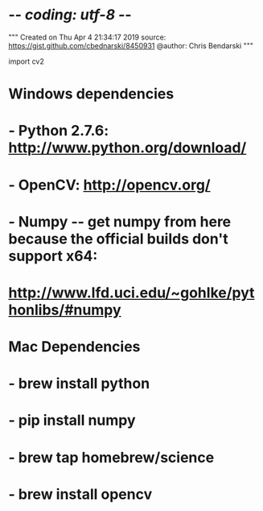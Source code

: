 # -*- coding: utf-8 -*-
"""
Created on Thu Apr  4 21:34:17 2019
source: https://gist.github.com/cbednarski/8450931
@author: Chris Bendarski
"""

import cv2

# Windows dependencies
# - Python 2.7.6: http://www.python.org/download/
# - OpenCV: http://opencv.org/
# - Numpy -- get numpy from here because the official builds don't support x64:
#   http://www.lfd.uci.edu/~gohlke/pythonlibs/#numpy

# Mac Dependencies
# - brew install python
# - pip install numpy
# - brew tap homebrew/science
# - brew install opencv

